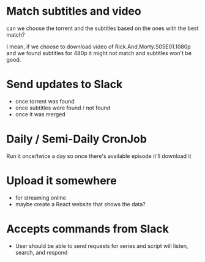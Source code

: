 # Match subtitles and video
can we choose the torrent and the subtitles based on the ones with the best match?

I mean, if we choose to download video of Rick.And.Morty.S05E01.1080p and we found subtitles for 480p it might not match and subtitles won't be good.

# Send updates to Slack
- once torrent was found
- once subtitles were found / not found
- once it was merged

# Daily / Semi-Daily CronJob
Run it once/twice a day so once there's available episode it'll download it

# Upload it somewhere
- for streaming online
- maybe create a React website that shows the data?

# Accepts commands from Slack
- User should be able to send requests for series and script will listen, search, and respond